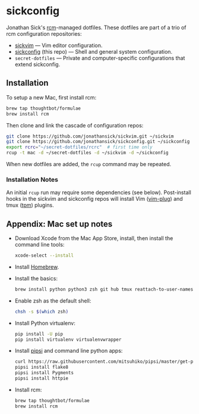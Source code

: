 # sickconfig

Jonathan Sick's [rcm](http://thoughtbot.github.io/rcm/)-managed dotfiles.
These dotfiles are part of a trio of rcm configuration repositories:

- [sickvim](https://github.com/jonathansick/sickvim) — Vim editor configuration.
- [sickconfig](https://github.com/jonathansick/sickconfig) (this repo) — Shell and general system configuration.
- `secret-dotfiles` — Private and computer-specific configurations that extend sickconfig.

## Installation

To setup a new Mac, first install rcm:

```bash
brew tap thoughtbot/formulae
brew install rcm
```

Then clone and link the cascade of configuration repos:

```bash
git clone https://github.com/jonathansick/sickvim.git ~/sickvim
git clone https://github.com/jonathansick/sickconfig.git ~/sickconfig
export rcrc="~/secret-dotfiles/rcrc"  # first time only
rcup -t mac -d ~/secret-dotfiles -d ~/sickvim -d ~/sickconfig
```

When new dotfiles are added, the `rcup` command may be repeated.

### Installation Notes

An initial `rcup` run may require some dependencies (see below).
Post-install hooks in the sickvim and sickconfig repos will install Vim ([vim-plug](https://github.com/junegunn/vim-plug)) and tmux ([tpm](https://github.com/tmux-plugins/tpm)) plugins.

## Appendix: Mac set up notes

- Download Xcode from the Mac App Store, install, then install the command line tools:

  ```bash
  xcode-select --install
  ```

- Install [Homebrew](http://brew.sh).

- Install the basics:

  ```bash
  brew install python python3 zsh git hub tmux reattach-to-user-namespace ctags ack z ruby node
  ```

- Enable zsh as the default shell:

  ```bash
  chsh -s $(which zsh)
  ```

- Install Python virtualenv:

  ```bash
  pip install -U pip
  pip install virtualenv virtualenvwrapper
  ```

- Install [pipsi](https://github.com/mitsuhiko/pipsi) and command line python apps:

  ```bash
  curl https://raw.githubusercontent.com/mitsuhiko/pipsi/master/get-pipsi.py | python
  pipsi install flake8
  pipsi install Pygments
  pipsi install httpie
  ```

- Install rcm:

  ```bash
  brew tap thoughtbot/formulae
  brew install rcm
  ```
